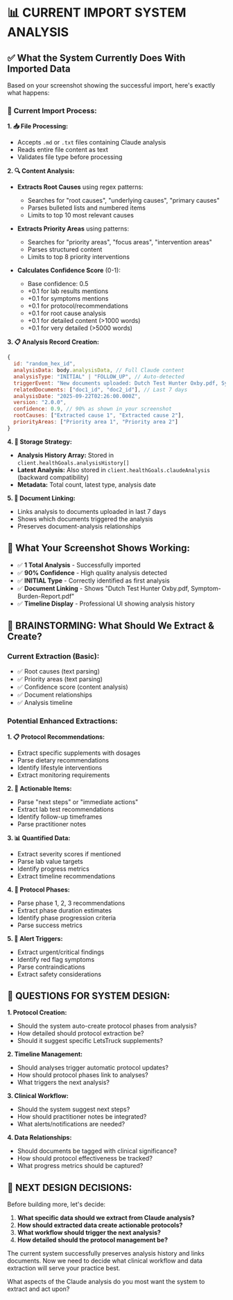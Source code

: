 # 📊 CURRENT IMPORT SYSTEM ANALYSIS

## ✅ What the System Currently Does With Imported Data

Based on your screenshot showing the successful import, here's exactly what happens:

### 🔄 **Current Import Process:**

**1. 📥 File Processing:**

- Accepts `.md` or `.txt` files containing Claude analysis
- Reads entire file content as text
- Validates file type before processing

**2. 🔍 Content Analysis:**

- **Extracts Root Causes** using regex patterns:

  - Searches for "root causes", "underlying causes", "primary causes"
  - Parses bulleted lists and numbered items
  - Limits to top 10 most relevant causes

- **Extracts Priority Areas** using patterns:

  - Searches for "priority areas", "focus areas", "intervention areas"
  - Parses structured content
  - Limits to top 8 priority interventions

- **Calculates Confidence Score** (0-1):
  - Base confidence: 0.5
  - +0.1 for lab results mentions
  - +0.1 for symptoms mentions
  - +0.1 for protocol/recommendations
  - +0.1 for root cause analysis
  - +0.1 for detailed content (>1000 words)
  - +0.1 for very detailed (>5000 words)

**3. 📋 Analysis Record Creation:**

```javascript
{
  id: "random_hex_id",
  analysisData: body.analysisData, // Full Claude content
  analysisType: "INITIAL" | "FOLLOW_UP", // Auto-detected
  triggerEvent: "New documents uploaded: Dutch Test Hunter Oxby.pdf, Symptom-Burden-Report.pdf",
  relatedDocuments: ["doc1_id", "doc2_id"], // Last 7 days
  analysisDate: "2025-09-22T02:26:00.000Z",
  version: "2.0.0",
  confidence: 0.9, // 90% as shown in your screenshot
  rootCauses: ["Extracted cause 1", "Extracted cause 2"],
  priorityAreas: ["Priority area 1", "Priority area 2"]
}
```

**4. 💾 Storage Strategy:**

- **Analysis History Array:** Stored in `client.healthGoals.analysisHistory[]`
- **Latest Analysis:** Also stored in `client.healthGoals.claudeAnalysis` (backward compatibility)
- **Metadata:** Total count, latest type, analysis date

**5. 🔗 Document Linking:**

- Links analysis to documents uploaded in last 7 days
- Shows which documents triggered the analysis
- Preserves document-analysis relationships

## 🎯 What Your Screenshot Shows Working:

- ✅ **1 Total Analysis** - Successfully imported
- ✅ **90% Confidence** - High quality analysis detected
- ✅ **INITIAL Type** - Correctly identified as first analysis
- ✅ **Document Linking** - Shows "Dutch Test Hunter Oxby.pdf, Symptom-Burden-Report.pdf"
- ✅ **Timeline Display** - Professional UI showing analysis history

## 🤔 BRAINSTORMING: What Should We Extract & Create?

### **Current Extraction (Basic):**

- ✅ Root causes (text parsing)
- ✅ Priority areas (text parsing)
- ✅ Confidence score (content analysis)
- ✅ Document relationships
- ✅ Analysis timeline

### **Potential Enhanced Extractions:**

**1. 📋 Protocol Recommendations:**

- Extract specific supplements with dosages
- Parse dietary recommendations
- Identify lifestyle interventions
- Extract monitoring requirements

**2. 🎯 Actionable Items:**

- Parse "next steps" or "immediate actions"
- Extract lab test recommendations
- Identify follow-up timeframes
- Parse practitioner notes

**3. 📊 Quantified Data:**

- Extract severity scores if mentioned
- Parse lab value targets
- Identify progress metrics
- Extract timeline recommendations

**4. 🔄 Protocol Phases:**

- Parse phase 1, 2, 3 recommendations
- Extract phase duration estimates
- Identify phase progression criteria
- Parse success metrics

**5. 🚨 Alert Triggers:**

- Extract urgent/critical findings
- Identify red flag symptoms
- Parse contraindications
- Extract safety considerations

## 🎯 QUESTIONS FOR SYSTEM DESIGN:

**1. Protocol Creation:**

- Should the system auto-create protocol phases from analysis?
- How detailed should protocol extraction be?
- Should it suggest specific LetsTruck supplements?

**2. Timeline Management:**

- Should analyses trigger automatic protocol updates?
- How should protocol phases link to analyses?
- What triggers the next analysis?

**3. Clinical Workflow:**

- Should the system suggest next steps?
- How should practitioner notes be integrated?
- What alerts/notifications are needed?

**4. Data Relationships:**

- Should documents be tagged with clinical significance?
- How should protocol effectiveness be tracked?
- What progress metrics should be captured?

## 🚀 NEXT DESIGN DECISIONS:

Before building more, let's decide:

1. **What specific data should we extract from Claude analysis?**
2. **How should extracted data create actionable protocols?**
3. **What workflow should trigger the next analysis?**
4. **How detailed should the protocol management be?**

The current system successfully preserves analysis history and links documents. Now we need to decide what clinical workflow and data extraction will serve your practice best.

What aspects of the Claude analysis do you most want the system to extract and act upon?
